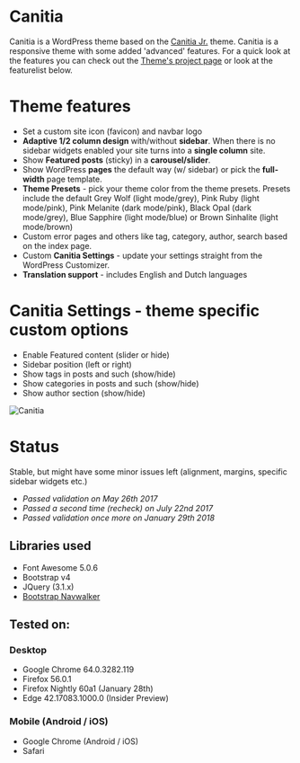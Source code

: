Canitia
==================
Canitia is a WordPress theme based on the [Canitia Jr.](https://github.com/Canitia/canitia-jr) theme. Canitia is a responsive theme with some added 'advanced' features. For a quick look at the features you can check out the [Theme's project page](https://michaelboumann.info/#projects) or look at the featurelist below.

# Theme features
- Set a custom site icon (favicon) and navbar logo
- **Adaptive 1/2 column design** with/without **sidebar**. When there is no sidebar widgets enabled your site turns into a **single column** site.
- Show **Featured posts** (sticky) in a **carousel/slider**. 
- Show WordPress **pages** the default way (w/ sidebar) or pick the **full-width** page template.
- **Theme Presets** - pick your theme color from the theme presets. Presets include the default Grey Wolf (light mode/grey), Pink Ruby (light mode/pink), Pink Melanite (dark mode/pink), Black Opal (dark mode/grey), Blue Sapphire (light mode/blue) or Brown Sinhalite (light mode/brown)
- Custom error pages and others like tag, category, author, search based on the index page. 
- Custom **Canitia Settings** - update your settings straight from the WordPress Customizer.
- **Translation support** - includes English and Dutch languages

# Canitia Settings - theme specific custom options
- Enable Featured content (slider or hide)
- Sidebar position (left or right)
- Show tags in posts and such (show/hide)
- Show categories in posts and such (show/hide)
- Show author section (show/hide)

![Canitia](https://github.com/boumannm/canitia/blob/master/screenshot.png)

# Status
Stable, but might have some minor issues left (alignment, margins, specific sidebar widgets etc.)

- *Passed validation on May 26th 2017*
- *Passed a second time (recheck) on July 22nd 2017*
- *Passed validation once more on January 29th 2018*

## Libraries used
- Font Awesome 5.0.6
- Bootstrap v4
- JQuery (3.1.x)
- [Bootstrap Navwalker](https://github.com/wp-bootstrap/wp-bootstrap-navwalker)

## Tested on:

### Desktop
- Google Chrome 64.0.3282.119
- Firefox 56.0.1
- Firefox Nightly 60a1 (January 28th)
- Edge 42.17083.1000.0 (Insider Preview)

### Mobile (Android / iOS)
- Google Chrome (Android / iOS)
- Safari